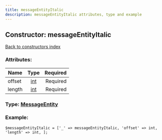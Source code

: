 ```yaml
---
title: messageEntityItalic
description: messageEntityItalic attributes, type and example
---
```

## Constructor: messageEntityItalic  
[Back to constructors index](index.md)



### Attributes:

| Name     |    Type       | Required |
|----------|:-------------:|---------:|
|offset|[int](../types/int.md) | Required|
|length|[int](../types/int.md) | Required|



### Type: [MessageEntity](../types/MessageEntity.md)


### Example:

```
$messageEntityItalic = ['_' => messageEntityItalic, 'offset' => int, 'length' => int, ];
```